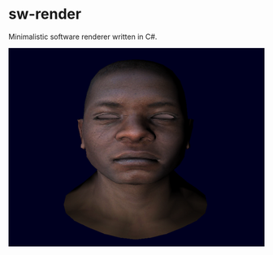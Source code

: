 # sw-render

Minimalistic software renderer written in C#.

![sw-render](sw-render.png?raw=true "sw-render")
